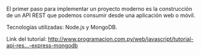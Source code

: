 El primer paso para implementar un proyecto moderno es la construcción de un API REST que podemos consumir desde una aplicación web o móvil.

Tecnologías utilizadas: Node.js y MongoDB.

Link del tutorial: http://www.programacion.com.py/web/javascript/tutorial-api-res…-express-mongodb
